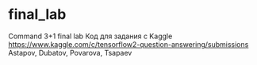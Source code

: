 # final_lab
Command 3+1 final lab
Код для задания с Kaggle
https://www.kaggle.com/c/tensorflow2-question-answering/submissions
Astapov, Dubatov, Povarova, Tsapaev

